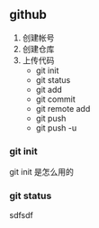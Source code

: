 
## github
1. 创建帐号
2. 创建仓库
3. 上传代码
    - git init
    - git status
    - git add
    - git commit
    - git remote add
    - git push
    - git push -u


### git init
git init 是怎么用的


### git status
sdfsdf



